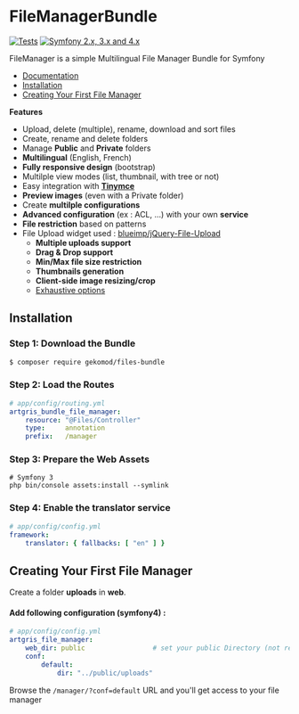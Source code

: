 FileManagerBundle
=================

[![Tests][1]][2] [![Symfony 2.x, 3.x and 4.x][7]][8]

FileManager is a simple Multilingual File Manager Bundle for Symfony

* [Documentation](#documentation)
* [Installation](#installation)
* [Creating Your First File Manager](#creating-your-first-file-manager)


**Features**
*  Upload, delete (multiple), rename, download and sort files
*  Create, rename and delete folders
*  Manage **Public** and **Private** folders
*  **Multilingual** (English, French)
*  **Fully responsive design** (bootstrap)
*  Multilple view modes (list, thumbnail, with tree or not)
*  Easy integration with [**Tinymce**](https://www.tinymce.com/)
*  **Preview images** (even with a Private folder)
*  Create **multilple configurations**
*  **Advanced configuration** (ex : ACL, ...) with your own **service**
*  **File restriction** based on patterns
*  File Upload widget used : [blueimp/jQuery-File-Upload](https://github.com/blueimp/jQuery-File-Upload)
    * **Multiple uploads support**
    * **Drag & Drop support**
    * **Min/Max file size restriction**
    * **Thumbnails generation**
    * **Client-side image resizing/crop**
    * [Exhaustive options](https://github.com/blueimp/jQuery-File-Upload/blob/master/server/php/UploadHandler.php)

Installation
------------

### Step 1: Download the Bundle

```bash
$ composer require gekomod/files-bundle
```

### Step 2: Load the Routes


```yaml
# app/config/routing.yml
artgris_bundle_file_manager:
    resource: "@Files/Controller"
    type:     annotation
    prefix:   /manager
```

### Step 3: Prepare the Web Assets

```cli
# Symfony 3
php bin/console assets:install --symlink
```

### Step 4:  Enable the translator service 

```yml
# app/config/config.yml
framework:
    translator: { fallbacks: [ "en" ] }
```    
    
Creating Your First File Manager
---------------------------------

Create a folder **uploads** in **web**.
 
#### Add following configuration (symfony4) :

```yaml
# app/config/config.yml
artgris_file_manager:
    web_dir: public                 # set your public Directory (not required, default value: web)
    conf:
        default:
            dir: "../public/uploads"
```

Browse the `/manager/?conf=default` URL and you'll get access to your 
file manager
 
[1]: https://travis-ci.org/gekomod/FilesBundle.svg?branch=master
[2]: https://travis-ci.org/gekomod/FilesBundle
[7]: https://img.shields.io/badge/symfony-2.x%2C%203.x%20and%204.x-green.svg
[8]: https://symfony.com/
